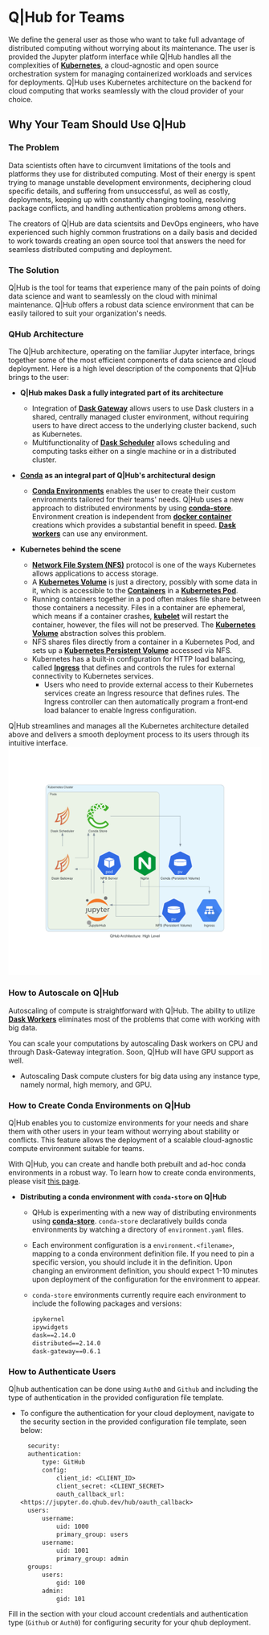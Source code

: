 # Q|Hub for Teams

We define the general user as those who want to take full advantage of distributed computing without worrying about its maintenance. The user is provided the Jupyter platform interface while Q|Hub handles all the complexities of [**Kubernetes**](https://kubernetes.io/docs/home/), a cloud-agnostic and open source orchestration system for managing containerized workloads and services for deployments. Q|Hub uses Kubernetes architecture on the backend for cloud computing that works seamlessly with the cloud provider of your choice.

## **Why Your Team Should Use Q|Hub**

### The Problem

Data scientists often have to circumvent limitations of the tools and platforms they use for distributed computing. Most of their energy is spent trying to manage unstable development environments, deciphering cloud specific details, and suffering from unsuccessful, as well as costly, deployments, keeping up with constantly changing tooling, resolving package conflicts, and handling authentication problems among others.

The creators of Q|Hub are data scientsits and DevOps engineers, who have experienced such highly common frustrations on a daily basis and decided to work towards creating an open source tool that answers the need for seamless distributed computing and deployment.

### The Solution

Q|Hub is the tool for teams that experience many of the pain points of doing data science and want to seamlessly on the cloud with minimal maintenance. Q|Hub offers a robust data science environment that can be easily tailored to suit your organization's needs.

### QHub Architecture

The Q|Hub architecture, operating on the familiar Jupyter interface, brings together some of the most efficient components of data science and cloud deployment. Here is a high level description of the components that Q|Hub brings to the user:

+ **Q|Hub makes Dask a fully integrated part of its architecture**

  + Integration of [**Dask Gateway**](https://gateway.dask.org/) allows users to use Dask clusters in a shared, centrally managed cluster environment, without requiring users to have direct access to the underlying cluster backend, such as Kubernetes.
  + Multifunctionality of [**Dask Scheduler**](https://docs.dask.org/en/latest/scheduler-overview.html) allows scheduling and computing tasks either on a single machine or in a distributed cluster.

+ [**Conda**](https://docs.conda.io/en/latest/) **as an integral part of Q|Hub's architectural design**

  + [**Conda Environments**](https://docs.conda.io/projects/conda/en/latest/user-guide/concepts/environments.html) enables the user to create their custom environments tailored for their teams' needs. Q|Hub uses a new approach to distributed environments by using [**conda-store**](https://github.com/quansight/conda-store). Environment creation is independent from [**docker container**](https://www.docker.com/resources/what-container) creations which provides a substantial benefit in speed. [**Dask workers**](https://distributed.dask.org/en/latest/worker.html) can use any environment.

+ **Kubernetes behind the scene**

  + [**Network File System (NFS)**](https://en.wikipedia.org/wiki/Network_File_System) protocol is one of the ways Kubernetes allows applications to access storage.
  + A [**Kubernetes Volume**](https://kubernetes.io/docs/concepts/storage/volumes/) is just a directory, possibly with some data in it, which is accessible to the [**Containers**](https://kubernetes.io/docs/concepts/containers/) in a [**Kubernetes Pod**](https://kubernetes.io/docs/concepts/workloads/pods/pod/).
  + Running containers together in a pod often makes file share between those containers a necessity. Files in a container are ephemeral, which means if a container crashes, [**kubelet**](https://kubernetes.io/docs/reference/command-line-tools-reference/kubelet/#:~:text=Synopsis,object%20that%20describes%20a%20pod) will restart the container, however, the files will not be preserved. The [**Kubernetes Volume**](https://kubernetes.io/docs/concepts/storage/volumes/#types-of-volumes) abstraction solves this problem.
  + NFS shares files directly from a container in a Kubernetes Pod, and sets up a [**Kubernetes Persistent Volume**](https://kubernetes.io/docs/concepts/storage/persistent-volumes/) accessed via NFS.
  + Kubernetes has a built‑in configuration for HTTP load balancing, called [**Ingress**](https://kubernetes.io/docs/concepts/services-networking/ingress/) that defines and controls the rules for external connectivity to Kubernetes services.
    + Users who need to provide external access to their Kubernetes services create an Ingress resource that defines rules. The Ingress controller can then automatically program a front‑end load balancer to enable Ingress configuration.

Q|Hub streamlines and manages all the Kubernetes architecture detailed above and delivers a smooth deployment process to its users through its intuitive interface.
![QHub_Architecture](../images/high_level_architecture.png)

### How to Autoscale on Q|Hub

Autoscaling of compute is straightforward with Q|Hub. The ability to utilize [**Dask Workers**](https://distributed.dask.org/en/latest/worker.html) eliminates most of the problems that come with working with big data.

You can scale your computations by autoscaling Dask workers on CPU and through Dask-Gateway integration. Soon, Q|Hub will have GPU support as well.

+ Autoscaling Dask compute clusters for big data using any instance type, namely normal, high memory, and GPU.

### How to Create Conda Environments on Q|Hub

Q|Hub enables you to customize environments for your needs and share them with other users in your team without worrying about stability or conflicts. This feature allows the deployment of a scalable cloud-agnostic compute environment suitable for teams.

With Q|Hub, you can create and handle both prebuilt and ad-hoc conda environments in a robust way. To learn how to create conda environments, please visit [this page](https://docs.conda.io/projects/conda/en/latest/user-guide/tasks/manage-environments.html).

+ **Distributing a conda environment with `conda-store` on Q|Hub**
  + QHub is experimenting with a new way of distributing environments using [**conda-store**](https://github.com/quansight/conda-store). `conda-store` declaratively builds conda environments by watching a directory of `environment.yaml` files.

  + Each environment configuration is a `environment.<filename>`, mapping to a conda environment definition file. If you need to pin a specific version, you should include it in the definition. Upon changing an environment definition, you should expect 1-10 minutes upon deployment of the configuration for the environment to appear.

  + `conda-store` environments currently require each environment to include the following packages and versions:

        ipykernel
        ipywidgets
        dask==2.14.0
        distributed==2.14.0
        dask-gateway==0.6.1

### How to Authenticate Users

Q|hub authentication can be done using `Auth0` and `Github` and including the type of authentication in the provided configuration file template.

+ To configure the authentication for your cloud deployment, navigate to the security section in the provided configuration file template, seen below:

        security:
        authentication:
            type: GitHub
            config:
                client_id: <CLIENT_ID>
                client_secret: <CLIENT_SECRET>
                oauth_callback_url: <https://jupyter.do.qhub.dev/hub/oauth_callback>
        users:
            username:
                uid: 1000
                primary_group: users
            username:
                uid: 1001
                primary_group: admin
        groups:
            users:
                gid: 100
            admin:
                gid: 101

Fill in the section with your cloud account credentials and authentication type (`Github` or `Auth0`) for configuring security for your qhub deployment.
